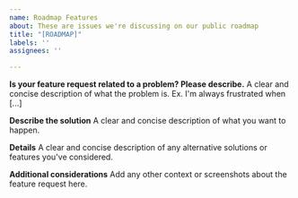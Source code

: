 ```yaml
---
name: Roadmap Features
about: These are issues we're discussing on our public roadmap
title: "[ROADMAP]"
labels: ''
assignees: ''

---
```


**Is your feature request related to a problem? Please describe.**
A clear and concise description of what the problem is. Ex. I'm always frustrated when [...]

**Describe the solution**
A clear and concise description of what you want to happen.

**Details**
A clear and concise description of any alternative solutions or features you've considered.

**Additional considerations**
Add any other context or screenshots about the feature request here.
